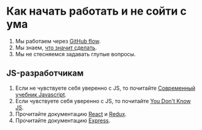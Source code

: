 # Как начать работать и не сойти с ума

1. Мы работаем через [GitHub flow](https://guides.github.com/introduction/flow/).
2. Мы знаем, [что значит сделать](https://ksoftware.livejournal.com/202173.html).
3. Мы не стесняемся задавать глупые вопросы.

## JS-разработчикам
1. Если не чувствуете себя уверенно с JS, то почитайте [Современный учебник Javascript](https://learn.javascript.ru/).
2. Если чувствуете себя уверенно с JS, то почитайте [You Don't Know JS](https://github.com/getify/You-Dont-Know-JS]).
3. Прочитайте документацию [React](https://reactjs.org/) и [Redux](https://redux.js.org/).
4. Прочитайте документацию [Express](http://expressjs.com/).
